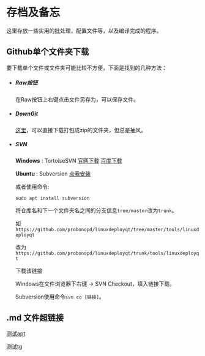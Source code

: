 # 存档及备忘
这里存放一些实用的批处理，配置文件等，以及编译完成的程序。

## Github单个文件夹下载

要下载单个文件或文件夹可能比较不方便，下面是找到的几种方法：

* ##### Raw按钮

  在Raw按钮上右键点击文件另存为，可以保存文件。

* ##### DownGit

  [这里](https://minhaskamal.github.io/DownGit/#/home)，可以直接下载打包成zip的文件夹，但总是抽风。

* ##### SVN

  **Windows** : TortoiseSVN [官网下载](https://tortoisesvn.net/downloads.html) [百度下载](http://rj.baidu.com/search/index/?kw=TortoiseSVN)

  **Ubuntu** : Subversion <a href="https://Lazyb0x.github.io/jump?url=apt://subversion" target="_blank">点我安装</a>

  或者使用命令:
  ```shell
  sudo apt install subversion
  ```
  将仓库名和下一个文件夹名之间的分支信息`tree/master`改为`trunk`。

  如`https://github.com/probonopd/linuxdeployqt/tree/master/tools/linuxdeployqt`

  改为`https://github.com/probonopd/linuxdeployqt/trunk/tools/linuxdeployqt`

  下载该链接

  Windows在文件浏览器下右键 -> SVN Checkout，填入链接下载。

  Subversion使用命令`svn co [链接]`。

## .md 文件超链接

[测试apt](apt://gparted)

[测试tg](tg://resolve?domain=zh_groups)